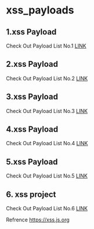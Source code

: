 # xss_payloads

## 1.xss Payload 

Check Out Payload List No.1
[LINK](https://aacle.github.io/xss_payload/xss01_payload)

## 2.xss Payload 

Check Out Payload List No.2
[LINK](https://aacle.github.io/xss_payload/xss02_payload)

## 3.xss Payload 

Check Out Payload List No.3
[LINK](https://aacle.github.io/xss_payload/xss03_payload)

## 4.xss Payload 

Check Out Payload List No.4
[LINK](https://aacle.github.io/xss_payload/xss04_payload)

## 5.xss Payload 

Check Out Payload List No.5
[LINK](https://aacle.github.io/xss_payload/xss05_payload)

## 6. xss project

Check Out Payload List No.6
[LINK](https://aacle.github.io/xss_payload/xssProjects)


Refrence https://xss.js.org
